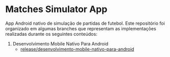 # Matches Simulator App
App Android nativo de simulação de partidas de futebol. Este repositório foi organizado em algumas branches que representam as implementações realizadas durante os seguintes conteúdos:

1. Desenvolvimento Mobile Nativo Para Android
    - [release/desenvolvimento-mobile-nativo-para-android](https://github.com/saulo-coimbra47/matches-simulator-app/tree/release/desenvolvimento-mobile-nativo-para-android)
